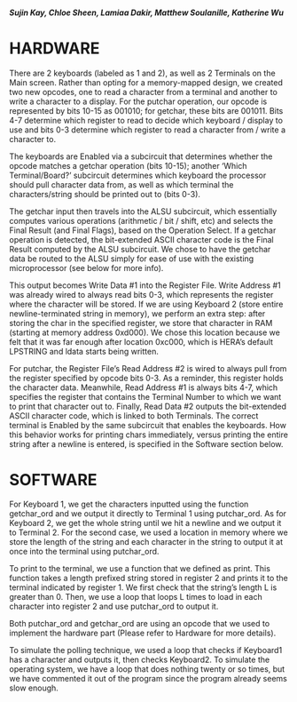 ##### Sujin Kay, Chloe Sheen, Lamiaa Dakir, Matthew Soulanille, Katherine Wu
# HARDWARE
There are 2 keyboards (labeled as 1 and 2), as well as 2 Terminals on the Main screen. Rather than opting for a memory-mapped design, we created two new opcodes, one to read a character from a terminal and another to write a character to a display. For the putchar operation, our opcode is represented by bits 10-15 as 001010; for getchar, these bits are 001011. Bits 4-7 determine which register to read to decide which keyboard / display to use and bits 0-3 determine which register to read a character from / write a character to.

The keyboards are Enabled via a subcircuit that determines whether the opcode matches a getchar operation (bits 10-15); another ‘Which Terminal/Board?’ subcircuit determines which keyboard the processor should pull character data from, as well as which terminal the characters/string should be printed out to (bits 0-3). 

The getchar input then travels into the ALSU subcircuit, which essentially computes various operations (arithmetic / bit / shift, etc) and selects the Final Result (and Final Flags), based on the Operation Select. If a getchar operation is detected, the bit-extended ASCII character code is the Final Result computed by the ALSU subcircuit. We chose to have the getchar data be routed to the ALSU simply for ease of use with the existing microprocessor (see below for more info). 

This output becomes Write Data #1 into the Register File. Write Address #1 was already wired to always read bits 0-3, which represents the register where the character will be stored. If we are using Keyboard 2 (store entire newline-terminated string in memory), we perform an extra step: after storing the char in the specified register, we store that character in RAM (starting at memory address 0xd000). We chose this location because we felt that it was far enough after location 0xc000, which is HERA’s default LPSTRING and ldata starts being written. 

For putchar, the Register File’s Read Address #2 is wired to always pull from the register specified by opcode bits 0-3. As a reminder, this register holds the character data. Meanwhile, Read Address #1 is always bits 4-7, which specifies the register that contains the Terminal Number to which we want to print that character out to. Finally, Read Data #2 outputs the bit-extended ASCII character code, which is linked to both Terminals. The correct terminal is Enabled by the same subcircuit that enables the keyboards. How this behavior works for printing chars immediately, versus printing the entire string after a newline is entered, is specified in the Software section below. 


# SOFTWARE
For Keyboard 1, we get the characters inputted using the function getchar_ord and we output it directly to Terminal 1 using putchar_ord. As for Keyboard 2, we get the whole string until we hit a newline and we output it to Terminal 2. For the second case, we used a location in memory where we store the length of the string and each character in the string to output it at once into the terminal using putchar_ord.

To print to the terminal, we use a function that we defined as print. This function takes a length prefixed string stored in register 2 and prints it to the terminal indicated by register 1. We first check that the string’s length L is greater than 0. Then, we use a loop that loops L times to load in each character into register 2 and use putchar_ord to output it.

Both putchar_ord and getchar_ord are using an opcode that we used to implement the hardware part (Please refer to Hardware for more details).

To simulate the polling technique, we used a loop that checks if Keyboard1 has a character and outputs it, then checks Keyboard2. To simulate the operating system, we have a loop that does nothing twenty or so times, but we have commented it out of the program since the program already seems slow enough.
